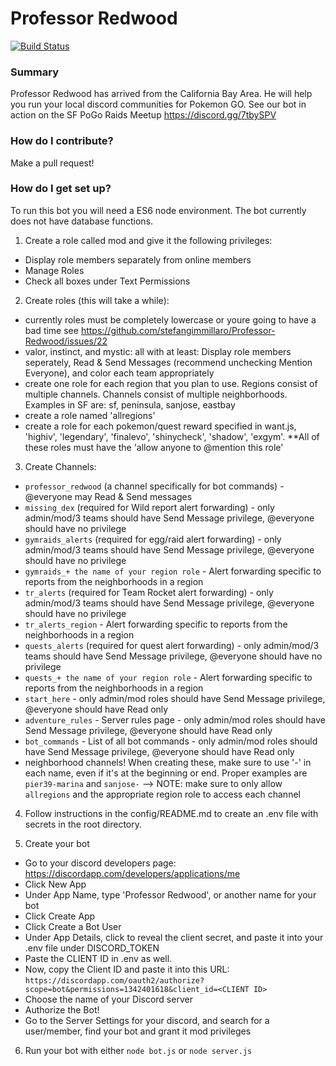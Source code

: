 # Professor Redwood
[![Build Status](https://api.travis-ci.org/Professor-Redwood-Team/Professor-Redwood.svg?branch=master)](https://api.travis-ci.org/Professor-Redwood-Team/Professor-Redwood.svg?branch=master)

### Summary ###
Professor Redwood has arrived from the California Bay Area. He will help you run your local discord communities for Pokemon GO. See our bot in action on the SF PoGo Raids Meetup https://discord.gg/7tbySPV

### How do I contribute? ###
Make a pull request!

### How do I get set up? ###
To run this bot you will need a ES6 node environment. The bot currently does not have database functions.

1) Create a role called mod and give it the following privileges:
- Display role members separately from online members
- Manage Roles
- Check all boxes under Text Permissions

2) Create roles (this will take a while):
- currently roles must be completely lowercase or youre going to have a bad time see https://github.com/stefangimmillaro/Professor-Redwood/issues/22
- valor, instinct, and mystic: all with at least: Display role members seperately, Read & Send Messages (recommend unchecking Mention Everyone), and color each team   appropriately
- create one role for each region that you plan to use. Regions consist of multiple channels. Channels consist of multiple neighborhoods. Examples in SF are: sf, peninsula, sanjose, eastbay
- create a role named 'allregions'
- create a role for each pokemon/quest reward specified in want.js, 'highiv', 'legendary', 'finalevo', 'shinycheck', 'shadow', 'exgym'. **All of these roles must have the 'allow   anyone to @mention this role'

3) Create Channels:
- `professor_redwood` (a channel specifically for bot commands) - @everyone may Read & Send messages
- `missing_dex` (required for Wild report alert forwarding) - only admin/mod/3 teams should have Send Message privilege, @everyone should have no privilege
- `gymraids_alerts` (required for egg/raid alert forwarding) - only admin/mod/3 teams should have Send Message privilege, @everyone should have no privilege
- `gymraids_+ the name of your region role` - Alert forwarding specific to reports from the neighborhoods in a region
- `tr_alerts` (required for Team Rocket alert forwarding) - only admin/mod/3 teams should have Send Message privilege, @everyone should have no privilege
- `tr_alerts_region` - Alert forwarding specific to reports from the neighborhoods in a region
- `quests_alerts` (required for quest alert forwarding) - only admin/mod/3 teams should have Send Message privilege, @everyone should have no privilege
- `quests_+ the name of your region role` - Alert forwarding specific to reports from the neighborhoods in a region
- `start_here` - only admin/mod roles should have Send Message privilege, @everyone should have Read only
- `adventure_rules` - Server rules page - only admin/mod roles should have Send Message privilege, @everyone should have Read only
- `bot_commands` - List of all bot commands - only admin/mod roles should have Send Message privilege, @everyone should have Read only
- neighborhood channels! When creating these, make sure to use '-' in each name, even if it's at the beginning or end. Proper examples are `pier39-marina` and `sanjose-`
  --> NOTE: make sure to only allow `allregions` and the appropriate region role to access each channel

4) Follow instructions in the config/README.md to create an .env file with secrets in the root directory.

5) Create your bot
- Go to your discord developers page: https://discordapp.com/developers/applications/me
- Click New App
- Under App Name, type 'Professor Redwood', or another name for your bot
- Click Create App
- Click Create a Bot User
- Under App Details, click to reveal the client secret, and paste it into your .env file under DISCORD_TOKEN
- Paste the CLIENT ID in .env as well.
- Now, copy the Client ID and paste it into this URL: `https://discordapp.com/oauth2/authorize?scope=bot&permissions=1342401618&client_id=<CLIENT ID>`
- Choose the name of your Discord server
- Authorize the Bot!
- Go to the Server Settings for your discord, and search for a user/member, find your bot and grant it mod privileges

6) Run your bot with either 
`node bot.js` or `node server.js`
